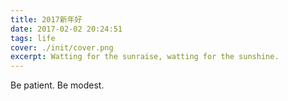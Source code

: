 ```yaml
---
title: 2017新年好
date: 2017-02-02 20:24:51
tags: life
cover: ./init/cover.png
excerpt: Watting for the sunraise, watting for the sunshine.
---
```


Be patient. Be modest.
